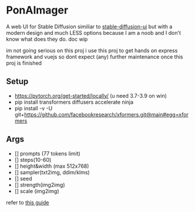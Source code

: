 # PonAImager

A web UI for Stable Diffusion similiar to [stable-diffusion-ui](https://github.com/AUTOMATIC1111/stable-diffusion-webui) but with a modern design and much LESS options because I am a noob and I don't know what does they do.
doc wip

im not going serious on this proj i use this proj to get hands on express framework and vuejs so dont expect (any) further maintenance once this proj is finished

## Setup

- https://pytorch.org/get-started/locally/ (u need 3.7-3.9 on win)
- pip install transformers diffusers accelerate ninja
- pip install -v -U git+https://github.com/facebookresearch/xformers.git@main#egg=xformers

## Args

- [] prompts (77 tokens limit)
- [] steps(10-60)
- [] height&width (max 512x768)
- [] sampler(txt2img, ddim/klms)
- [] seed
- [] strength(img2img)
- [] scale (img2img)

refer to [this guide](https://cdn.discordapp.com/attachments/704107851421057114/1034605063567573002/Tutorial_for_purplesmart_V0.2.1.pdf)